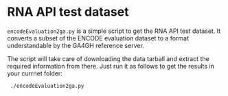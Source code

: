 # RNA API test dataset

`encodeEvaluation2ga.py` is a simple script to get the RNA API test dataset. It converts a subset of the ENCODE evaluation dataset to a format understandable by the GA4GH reference server.

The script will take care of downloading the data tarball and extract the required information from there. Just run it as follows to get the results in your currnet folder:

```shell
 ./encodeEvaluation2ga.py 
```